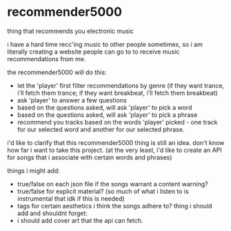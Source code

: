 # recommender5000
thing that recommends you electronic music


i have a hard time recc'ing music to other people sometimes, so i am literally creating a website people can go to to receive music recommendations from me. 

the recommender5000 will do this:
- let the 'player' first filter recommendations by genre (if they want trance, i'll fetch them trance; if they want breakbeat, i'll fetch them breakbeat) 
- ask 'player' to answer a few questions
- based on the questions asked, will ask 'player' to pick a word
- based on the questions asked, will ask 'player' to pick a phrase
- recommend you tracks based on the words 'player' picked - one track for our selected word and another for our selected phrase.

i'd like to clarify that this recommender5000 thing is still an idea. don't know how far i want to take this project. 
(at the very least, i'd like to create an API for songs that i associate with certain words and phrases) 

things i might add: 
- true/false on each json file if the songs warrant a content warning?
- true/false for explicit material? (so much of what i listen to is instrumental that idk if this is needed)
- tags for certain aesthetics i think the songs adhere to?
thing i should add and shouldnt forget:
- i should add cover art that the api can fetch. 
